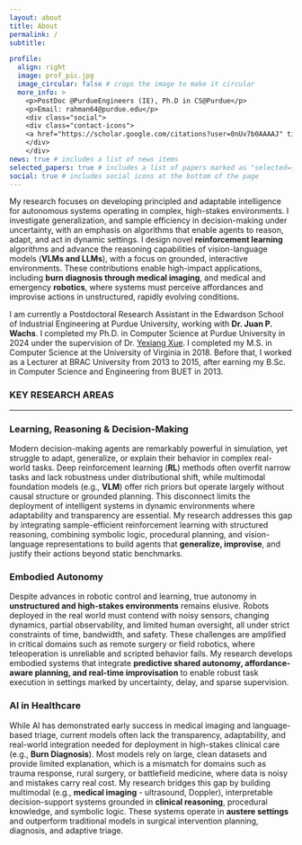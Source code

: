```yaml
---
layout: about
title: About
permalink: /
subtitle: 

profile:
  align: right
  image: prof_pic.jpg
  image_circular: false # crops the image to make it circular
  more_info: >
    <p>PostDoc @PurdueEngineers (IE), Ph.D in CS@Purdue</p>
    <p>Email: rahman64@purdue.edu</p>
    <div class="social"> 
    <div class="contact-icons">
    <a href="https://scholar.google.com/citations?user=0nUv7b0AAAAJ" title="Google Scholar" rel="external nofollow noopener" target="_blank"><i class="ai ai-google-scholar"></i></a>&nbsp;<a href="https://mmasudurrah.github.io/assets/pdf/CV_Md_Masudur_Rahman.pdf" title="CV" rel="external nofollow noopener" target="_blank"><i class="ai ai-cv"></i></a>
    </div>
    </div>
news: true # includes a list of news items
selected_papers: true # includes a list of papers marked as "selected={true}"
social: true # includes social icons at the bottom of the page
---
```

My research focuses on developing principled and adaptable intelligence for autonomous systems operating in complex, high-stakes environments. I investigate generalization, and sample efficiency in decision-making under uncertainty, with an emphasis on algorithms that enable agents to reason, adapt, and act in dynamic settings. I design novel **reinforcement learning** algorithms and advance the reasoning capabilities of vision-language models (**VLMs and LLMs**), with a focus on grounded, interactive environments. These contributions enable high-impact applications, including **burn diagnosis through medical imaging**, and medical and emergency **robotics**, where systems must perceive affordances and improvise actions in unstructured, rapidly evolving conditions.


I am currently a Postdoctoral Research Assistant in the Edwardson School of Industrial Engineering at Purdue University, working with **Dr. Juan P. Wachs**. I completed my Ph.D. in Computer Science at Purdue University in 2024 under the supervision of Dr.  [Yexiang Xue](https://www.cs.purdue.edu/homes/yexiang/). I completed my M.S. in Computer Science at the University of Virginia in 2018. Before that, I worked as a Lecturer at BRAC University from 2013 to 2015, after earning my B.Sc. in Computer Science and Engineering from BUET in 2013.

### KEY RESEARCH AREAS
---
### Learning, Reasoning & Decision-Making
Modern decision-making agents are remarkably powerful in simulation, yet struggle to adapt, generalize, or explain their behavior in complex real-world tasks. Deep reinforcement learning (**RL**) methods often overfit narrow tasks and lack robustness under distributional shift, while multimodal foundation models (e.g., **VLM**) offer rich priors but operate largely without causal structure or grounded planning. This disconnect limits the deployment of intelligent systems in dynamic environments where adaptability and transparency are essential. My research addresses this gap by integrating sample-efficient reinforcement learning with structured reasoning, combining symbolic logic, procedural planning, and vision-language representations to build agents that **generalize, improvise**, and justify their actions beyond static benchmarks.


### Embodied Autonomy  
Despite advances in robotic control and learning, true autonomy in **unstructured and high-stakes environments** remains elusive. Robots deployed in the real world must contend with noisy sensors, changing dynamics, partial observability, and limited human oversight, all under strict constraints of time, bandwidth, and safety. These challenges are amplified in critical domains such as remote surgery or field robotics, where teleoperation is unreliable and scripted behavior fails. My research develops embodied systems that integrate **predictive shared autonomy, affordance-aware planning, and real-time improvisation** to enable robust task execution in settings marked by uncertainty, delay, and sparse supervision.


### AI in Healthcare
While AI has demonstrated early success in medical imaging and language-based triage, current models often lack the transparency, adaptability, and real-world integration needed for deployment in high-stakes clinical care (e.g., **Burn Diagnosis**). Most models rely on large, clean datasets and provide limited explanation, which is a mismatch for domains such as trauma response, rural surgery, or battlefield medicine, where data is noisy and mistakes carry real cost. My research bridges this gap by building multimodal (e.g., **medical imaging** - ultrasound, Doppler), interpretable decision-support systems grounded in **clinical reasoning**, procedural knowledge, and symbolic logic. These systems operate in **austere settings** and outperform traditional models in surgical intervention planning, diagnosis, and adaptive triage.

